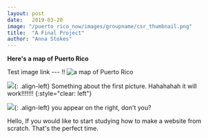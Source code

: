 ```yaml
---
layout: post
date:   2019-03-20
image: "/puerto_rico_now/images/groupname/csr_thumbnail.png"
title:  "A Final Project"
author: "Anna Stokes"
---
```

**Here's a map of Puerto Rico**

Test image link ---  !!
 ![a map of Puerto Rico](/puerto_rico_now/images/txu-pclmaps-topo-pr-san_juan-1940.jpg#full)
 



![](/puerto_rico_now/images/txu-pclmaps-topo-pr-san_juan-1940.jpg){: .align-left} Something about the first picture. Hahahahah it will work!!!!!!!
{:style="clear: left"}


![](/puerto_rico_now/images/txu-pclmaps-topo-pr-san_juan-1940.jpg){: .align-left}
you appear on the right, don't you?

Hello, If you would like to start studying how to make a website from scratch. That's the perfect time.
